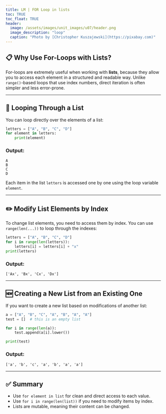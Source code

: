 ```yaml
---
title: LM | FOR Loop in lists
toc: TRUE
toc_float: TRUE
header:
  image: /assets/images/unit_images/u07/header.png
  image_description: "loop"
  caption: "Photo by [Christopher Kuszajewski](https://pixabay.com)"
---
```


## 📋 Why Use For-Loops with Lists?

For-loops are extremely useful when working with **lists**, because they allow you to access each element in a structured and readable way. Unlike `range()`-based loops that use index numbers, direct iteration is often simpler and less error-prone.

---

## 🔁 Looping Through a List

You can loop directly over the elements of a list:

```python
letters = ["A", "B", "C", "D"]
for element in letters:
    print(element)
```

### Output:
```
A
B
C
D
```

Each item in the list `letters` is accessed one by one using the loop variable `element`.

---

## ✏️ Modify List Elements by Index

To change list elements, you need to access them by index. You can use `range(len(...))` to loop through the indexes:

```python
letters = ["A", "B", "C", "D"]
for i in range(len(letters)):
    letters[i] = letters[i] + "x"
print(letters)
```

### Output:
```
['Ax', 'Bx', 'Cx', 'Dx']
```

---

## 🆕 Creating a New List from an Existing One

If you want to create a new list based on modifications of another list:

```python
a = ["A", "B", "C", "A", "B", "A", "A"]
test = []  # this is an empty list

for i in range(len(a)):
    test.append(a[i].lower())

print(test)
```

### Output:
```
['a', 'b', 'c', 'a', 'b', 'a', 'a']
```

---

## ✅ Summary

- Use `for element in list` for clean and direct access to each value.
- Use `for i in range(len(list))` if you need to modify items by index.
- Lists are mutable, meaning their content can be changed.
